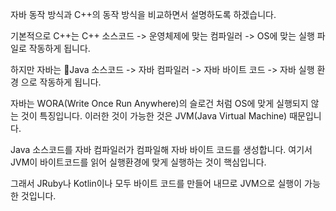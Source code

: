자바 동작 방식과 C++의 동작 방식을 비교하면서 설명하도록 하겠습니다.

기본적으로 C++는
C++ 소스코드 -> 운영체제에 맞는 컴파일러 -> OS에 맞는 실행 파일로 작동하게 됩니다.

하지만 자바는
Java 소스코드 -> 자바 컴파일러 -> 자바 바이트 코드 -> 자바 실행 환경 으로 작동하게 됩니다.

자바는 WORA(Write Once Run Anywhere)의 슬로건 처럼 OS에 맞게 실행되지 않는 것이 특징입니다.
이러한 것이 가능한 것은 JVM(Java Virtual Machine) 때문입니다.

Java 소스코드를 자바 컴파일러가 컴파일해 자바 바이트 코드를 생성합니다.
여기서 JVM이 바이트코드를 읽어 실행환경에 맞게 실행하는 것이 핵심입니다.

그래서 JRuby나 Kotlin이나 모두 바이트 코드를 만들어 내므로 JVM으로 실행이 가능한 것입니다.




